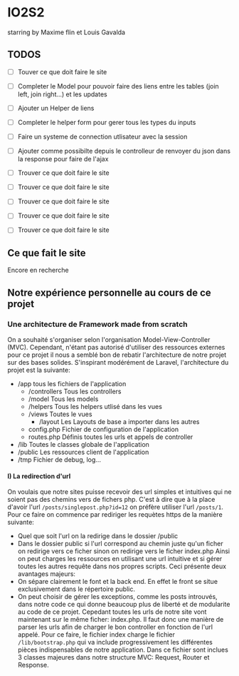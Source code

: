 # IO2S2
starring by Maxime flin et Louis Gavalda

## TODOS
- [ ] Touver ce que doit faire le site
- [ ] Completer le Model pour pouvoir faire des liens entre les tables (join left, join right...) et les updates
- [ ] Ajouter un Helper de liens
- [ ] Completer le helper form pour gerer tous les types du inputs
- [ ] Faire un systeme de connection utlisateur avec la session
- [ ] Ajouter comme possibilte depuis le controlleur de renvoyer du json dans la response pour faire de l'ajax
- [ ] Trouver ce que doit faire le site
- [ ] Trouver ce que doit faire le site
- [ ] Trouver ce que doit faire le site
- [ ] Trouver ce que doit faire le site
- [ ] Trouver ce que doit faire le site


## Ce que fait le site
Encore en recherche

## Notre expérience personnelle au cours de ce projet


### Une architecture de Framework made from scratch
On a souhaité s'organiser selon l'organisation Model-View-Controller (MVC). Cependant, n'étant pas autorisé d'utiliser des ressources externes pour ce projet il nous a semblé bon de rebatir l'architecture de notre projet sur des bases solides. S'inspirant modérément de Laravel, l'architecture du projet est la suivante:

- /app tous les fichiers de l'application
    - /controllers Tous les controllers
    - /model Tous les models
    - /helpers Tous les helpers utlisé dans les vues
    - /views Toutes le vues
        - /layout Les Layouts de base a importer dans les autres
    - config.php Fichier de configuration de l'application
    - routes.php Définis toutes les urls et appels de controller
- /lib Toutes le classes globale de l'application
- /public Les ressources client de l'application
- /tmp Fichier de debug, log...

#### I) La redirection d'url
On voulais que notre sites puisse recevoir des url simples et intuitives qui ne soient pas des chemins vers de fichers php. C'est à dire que à la place d'avoir l'url `/posts/singlepost.php?id=12` on préfère utiliser l'url `/posts/1`. 
Pour ce faire on commence par rediriger les requètes https de la manière suivante:
* Quel que soit l'url on la redirige dans le dossier /public
* Dans le dossier public si l'url correspond au chemin juste qu'un ficher on redirige vers ce ficher sinon on redirige vers le ficher index.php
Ainsi on peut charges les ressources en utilisant une url intuitive et si gérer toutes les autres requête dans nos propres scripts. Ceci présente deux avantages majeurs:
* On sépare clairement le font et la back end. En effet le front se situe exclusivement dans le répertoire public.
* On peut choisir de gérer les exceptions, comme les posts introuvés, dans notre code ce qui donne beaucoup plus de liberté et de modularite au code de ce projet.
Cepedant toutes les urls de notre site vont maintenant sur le même ficher: index.php. Il faut donc une manière de parser les urls afin de charger le bon controller en fonction de l'url appelé. Pour ce faire, le fichier index charge le fichier `/lib/bootstrap.php` qui va include progressivement les différentes pièces indispensables de notre application. Dans ce fichier sont inclues 3 classes majeures dans notre structure MVC: Request, Router et Response.